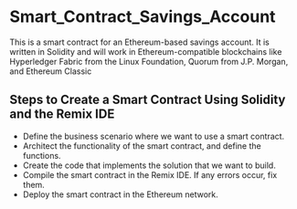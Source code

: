 # Smart_Contract_Savings_Account
This is a smart contract for an Ethereum-based savings account. It is written in Solidity and will work in Ethereum-compatible blockchains like Hyperledger Fabric from the Linux Foundation, Quorum from J.P. Morgan, and Ethereum Classic

## Steps to Create a Smart Contract Using Solidity and the Remix IDE

* Define the business scenario where we want to use a smart contract.
* Architect the functionality of the smart contract, and define the functions.
* Create the code that implements the solution that we want to build.
* Compile the smart contract in the Remix IDE. If any errors occur, fix them.
* Deploy the smart contract in the Ethereum network.
